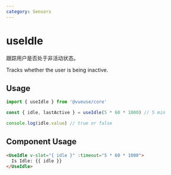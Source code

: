 ```yaml
---
category: Sensors
---
```


# useIdle

跟踪用户是否处于非活动状态。

Tracks whether the user is being inactive.

## Usage

```js
import { useIdle } from '@vueuse/core'

const { idle, lastActive } = useIdle(5 * 60 * 1000) // 5 min

console.log(idle.value) // true or false
```

## Component Usage

```html
<UseIdle v-slot="{ idle }" :timeout="5 * 60 * 1000">
  Is Idle: {{ idle }}
</UseIdle>
```
